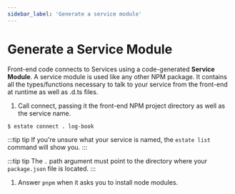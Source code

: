 ```yaml
---
sidebar_label: 'Generate a service module'
---
```


# Generate a Service Module

Front-end code connects to Services using a code-generated **Service Module**. A service module is used like any other NPM package. It contains all the types/functions necessary to talk to your service from the front-end at runtime as well as .d.ts files.

1. Call connect, passing it the front-end NPM project directory as well as the service name.

```bash
$ estate connect . log-book
```

:::tip tip
If you're unsure what your service is named, the `estate list` command will show you.
:::

:::tip tip
The `.` path argument must point to the directory where your `package.json` file is located.
:::

1. Answer `pnpm` when it asks you to install node modules.

